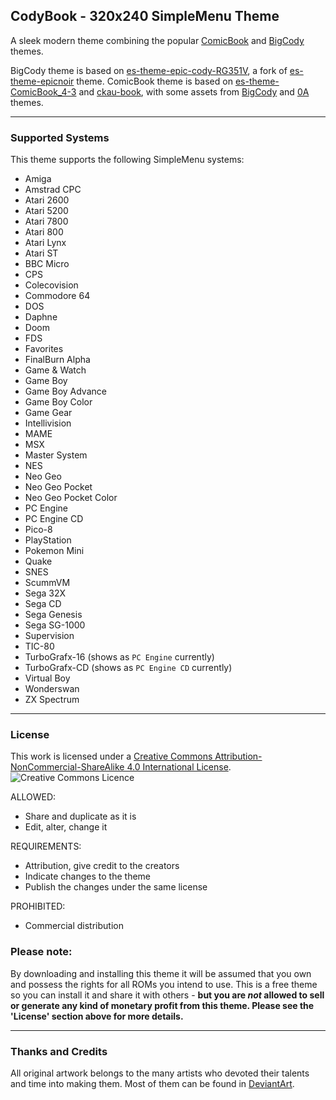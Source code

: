 ## CodyBook - 320x240 SimpleMenu Theme

A sleek modern theme combining the popular [ComicBook](https://github.com/retrogamecorps/ComicBook320x240) and [BigCody](https://github.com/fgl82/BigCody) themes.

BigCody theme is based on [es-theme-epic-cody-RG351V](https://github.com/CodyV59/es-theme-epic-cody-RG351V), a fork of [es-theme-epicnoir](https://github.com/c64-dev/es-theme-epicnoir) theme.
ComicBook theme is based on [es-theme-ComicBook_4-3](https://github.com/TMNTturtleguy/es-theme-ComicBook_4-3) and [ckau-book](https://github.com/CkauNui/ckau-book), with some assets from [BigCody](https://github.com/fgl82/BigCody) and [0A](https://github.com/fgl82/0A) themes.

---

### Supported Systems

This theme supports the following SimpleMenu systems:

* Amiga
* Amstrad CPC
* Atari 2600
* Atari 5200
* Atari 7800
* Atari 800
* Atari Lynx
* Atari ST
* BBC Micro
* CPS
* Colecovision
* Commodore 64
* DOS
* Daphne
* Doom
* FDS
* Favorites
* FinalBurn Alpha
* Game & Watch
* Game Boy
* Game Boy Advance
* Game Boy Color
* Game Gear
* Intellivision
* MAME
* MSX
* Master System
* NES
* Neo Geo
* Neo Geo Pocket
* Neo Geo Pocket Color
* PC Engine
* PC Engine CD
* Pico-8
* PlayStation
* Pokemon Mini
* Quake
* SNES
* ScummVM
* Sega 32X
* Sega CD
* Sega Genesis
* Sega SG-1000
* Supervision
* TIC-80
* TurboGrafx-16 (shows as `PC Engine` currently)
* TurboGrafx-CD (shows as `PC Engine CD` currently)
* Virtual Boy
* Wonderswan
* ZX Spectrum

---

### License

This work is licensed under a [Creative Commons Attribution-NonCommercial-ShareAlike 4.0 International License](http://creativecommons.org/licenses/by-nc-sa/4.0/). \
![Creative Commons Licence](https://i.creativecommons.org/l/by-nc-sa/4.0/88x31.png "Creative Commons Licence")

ALLOWED:
- Share and duplicate as it is
- Edit, alter, change it

REQUIREMENTS:
- Attribution, give credit to the creators
- Indicate changes to the theme
- Publish the changes under the same license

PROHIBITED:
- Commercial distribution

### Please note:
By downloading and installing this theme it will be assumed that you own and possess the rights for all ROMs you intend to use. This is a free theme so you can install it and share it with others - **but you are *not* allowed to sell or generate any kind of monetary profit from this theme. Please see the 'License' section above for more details.**

---

### Thanks and Credits

All original artwork belongs to the many artists who devoted their talents and time into making them. 
Most of them can be found in [DeviantArt](http://www.deviantart.com/).

